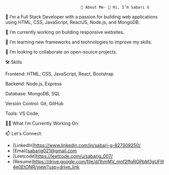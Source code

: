                                      🚀 About Me- 👋 Hi, I’m Sabari G

👀 I’m a Full Stack Developer with a passion for building web applications using HTML, CSS, JavaScript, ReactJS, Node.js, and MongoDB.

🔭 I’m currently working on building responsive websites.

🌱 I’m learning new frameworks and technologies to improve my skills.

👯 I’m looking to collaborate on open-source projects.



🛠 Skills


Frontend: HTML, CSS, JavaScript, React, Bootstrap

Backend: Node.js, Express

Database: MongoDB, SQL

Version Control: Git, GitHub

Tools: VS Code,

👨‍💻 What I’m Currently Working On:



📫 Let's Connect:
- [LinkedIn]https://www.linkedin.com/in/sabari-g-827309250/
- [Email]sabarig021@gmail.com
- [Leetcode]https://leetcode.com/u/sabarig_007/
- [Resume]https://drive.google.com/file/d/1hmMV_mnf2ffqRGPbM3gUFlIl4e0EtONR/view?usp=drive_link


